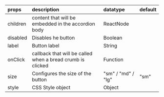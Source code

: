 | props    | description                                                | datatype           | default |
| :------- | :--------------------------------------------------------- | :----------------- | :------ |
| children | content that will be embedded in the accordion body        | ReactNode          |         |
| disabled | Disables he button                                         | Boolean            |         |
| label    | Button label                                               | String             |         |
| onClick  | callback that will be called when a bread crumb is clicked | Function           |         |
| size     | Configures the size of the button                          | "sm" / "md" / "lg" | "sm"    |
| style    | CSS Style object                                           | Object             |         |
